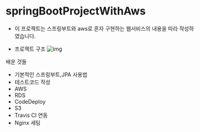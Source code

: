 # springBootProjectWithAws

- 이 프로젝트는 스프링부트와 aws로 혼자 구현하는 웹서비스의 내용을 따라 작성하였습니다.

- 프로젝트 구조
![img](https://user-images.githubusercontent.com/39519869/152928374-ab587c17-e70e-40a6-9dc5-0a053d4b96fa.png)

배운 것들
- 기본적인 스프링부트,JPA 사용법
- 테스트코드 작성
- AWS
- RDS
- CodeDeploy
- S3
- Travis CI 연동
- Nginx 세팅
